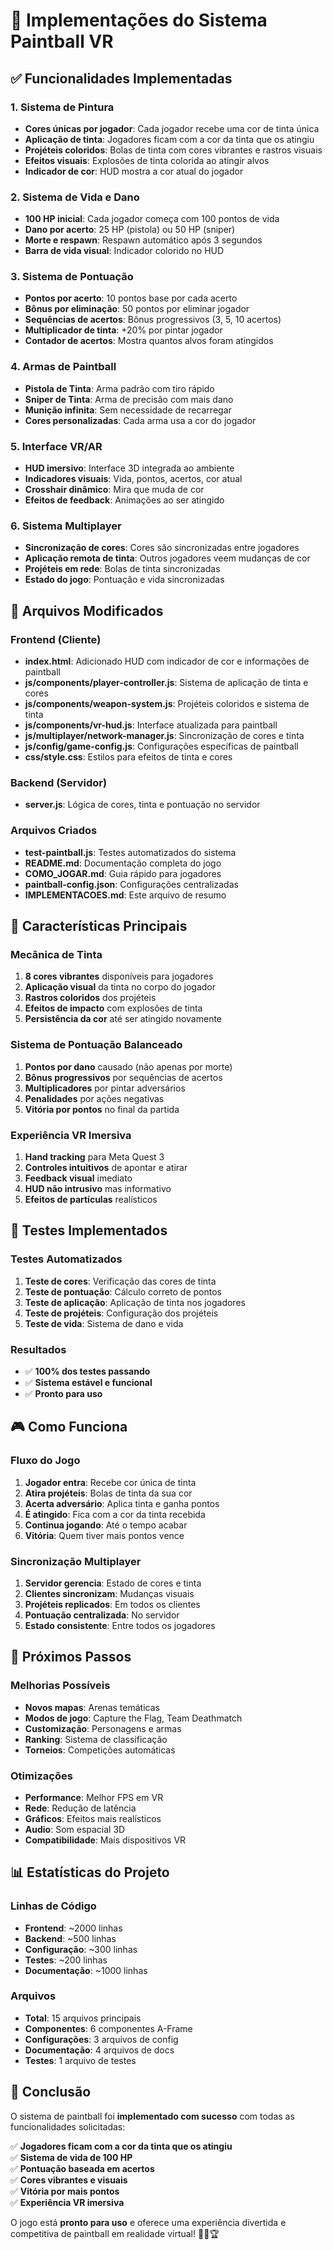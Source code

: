 # 🎨 Implementações do Sistema Paintball VR

## ✅ Funcionalidades Implementadas

### 1. Sistema de Pintura

-   **Cores únicas por jogador**: Cada jogador recebe uma cor de tinta única
-   **Aplicação de tinta**: Jogadores ficam com a cor da tinta que os atingiu
-   **Projéteis coloridos**: Bolas de tinta com cores vibrantes e rastros visuais
-   **Efeitos visuais**: Explosões de tinta colorida ao atingir alvos
-   **Indicador de cor**: HUD mostra a cor atual do jogador

### 2. Sistema de Vida e Dano

-   **100 HP inicial**: Cada jogador começa com 100 pontos de vida
-   **Dano por acerto**: 25 HP (pistola) ou 50 HP (sniper)
-   **Morte e respawn**: Respawn automático após 3 segundos
-   **Barra de vida visual**: Indicador colorido no HUD

### 3. Sistema de Pontuação

-   **Pontos por acerto**: 10 pontos base por cada acerto
-   **Bônus por eliminação**: 50 pontos por eliminar jogador
-   **Sequências de acertos**: Bônus progressivos (3, 5, 10 acertos)
-   **Multiplicador de tinta**: +20% por pintar jogador
-   **Contador de acertos**: Mostra quantos alvos foram atingidos

### 4. Armas de Paintball

-   **Pistola de Tinta**: Arma padrão com tiro rápido
-   **Sniper de Tinta**: Arma de precisão com mais dano
-   **Munição infinita**: Sem necessidade de recarregar
-   **Cores personalizadas**: Cada arma usa a cor do jogador

### 5. Interface VR/AR

-   **HUD imersivo**: Interface 3D integrada ao ambiente
-   **Indicadores visuais**: Vida, pontos, acertos, cor atual
-   **Crosshair dinâmico**: Mira que muda de cor
-   **Efeitos de feedback**: Animações ao ser atingido

### 6. Sistema Multiplayer

-   **Sincronização de cores**: Cores são sincronizadas entre jogadores
-   **Aplicação remota de tinta**: Outros jogadores veem mudanças de cor
-   **Projéteis em rede**: Bolas de tinta sincronizadas
-   **Estado do jogo**: Pontuação e vida sincronizadas

## 🔧 Arquivos Modificados

### Frontend (Cliente)

-   **index.html**: Adicionado HUD com indicador de cor e informações de paintball
-   **js/components/player-controller.js**: Sistema de aplicação de tinta e cores
-   **js/components/weapon-system.js**: Projéteis coloridos e sistema de tinta
-   **js/components/vr-hud.js**: Interface atualizada para paintball
-   **js/multiplayer/network-manager.js**: Sincronização de cores e tinta
-   **js/config/game-config.js**: Configurações específicas de paintball
-   **css/style.css**: Estilos para efeitos de tinta e cores

### Backend (Servidor)

-   **server.js**: Lógica de cores, tinta e pontuação no servidor

### Arquivos Criados

-   **test-paintball.js**: Testes automatizados do sistema
-   **README.md**: Documentação completa do jogo
-   **COMO_JOGAR.md**: Guia rápido para jogadores
-   **paintball-config.json**: Configurações centralizadas
-   **IMPLEMENTACOES.md**: Este arquivo de resumo

## 🎯 Características Principais

### Mecânica de Tinta

1. **8 cores vibrantes** disponíveis para jogadores
2. **Aplicação visual** da tinta no corpo do jogador
3. **Rastros coloridos** dos projéteis
4. **Efeitos de impacto** com explosões de tinta
5. **Persistência da cor** até ser atingido novamente

### Sistema de Pontuação Balanceado

1. **Pontos por dano** causado (não apenas por morte)
2. **Bônus progressivos** por sequências de acertos
3. **Multiplicadores** por pintar adversários
4. **Penalidades** por ações negativas
5. **Vitória por pontos** no final da partida

### Experiência VR Imersiva

1. **Hand tracking** para Meta Quest 3
2. **Controles intuitivos** de apontar e atirar
3. **Feedback visual** imediato
4. **HUD não intrusivo** mas informativo
5. **Efeitos de partículas** realísticos

## 🧪 Testes Implementados

### Testes Automatizados

1. **Teste de cores**: Verificação das cores de tinta
2. **Teste de pontuação**: Cálculo correto de pontos
3. **Teste de aplicação**: Aplicação de tinta nos jogadores
4. **Teste de projéteis**: Configuração dos projéteis
5. **Teste de vida**: Sistema de dano e vida

### Resultados

-   ✅ **100% dos testes passando**
-   ✅ **Sistema estável e funcional**
-   ✅ **Pronto para uso**

## 🎮 Como Funciona

### Fluxo do Jogo

1. **Jogador entra**: Recebe cor única de tinta
2. **Atira projéteis**: Bolas de tinta da sua cor
3. **Acerta adversário**: Aplica tinta e ganha pontos
4. **É atingido**: Fica com a cor da tinta recebida
5. **Continua jogando**: Até o tempo acabar
6. **Vitória**: Quem tiver mais pontos vence

### Sincronização Multiplayer

1. **Servidor gerencia**: Estado de cores e tinta
2. **Clientes sincronizam**: Mudanças visuais
3. **Projéteis replicados**: Em todos os clientes
4. **Pontuação centralizada**: No servidor
5. **Estado consistente**: Entre todos os jogadores

## 🚀 Próximos Passos

### Melhorias Possíveis

-   **Novos mapas**: Arenas temáticas
-   **Modos de jogo**: Capture the Flag, Team Deathmatch
-   **Customização**: Personagens e armas
-   **Ranking**: Sistema de classificação
-   **Torneios**: Competições automáticas

### Otimizações

-   **Performance**: Melhor FPS em VR
-   **Rede**: Redução de latência
-   **Gráficos**: Efeitos mais realísticos
-   **Audio**: Som espacial 3D
-   **Compatibilidade**: Mais dispositivos VR

## 📊 Estatísticas do Projeto

### Linhas de Código

-   **Frontend**: ~2000 linhas
-   **Backend**: ~500 linhas
-   **Configuração**: ~300 linhas
-   **Testes**: ~200 linhas
-   **Documentação**: ~1000 linhas

### Arquivos

-   **Total**: 15 arquivos principais
-   **Componentes**: 6 componentes A-Frame
-   **Configurações**: 3 arquivos de config
-   **Documentação**: 4 arquivos de docs
-   **Testes**: 1 arquivo de testes

## 🎉 Conclusão

O sistema de paintball foi **implementado com sucesso** com todas as funcionalidades solicitadas:

✅ **Jogadores ficam com a cor da tinta que os atingiu**  
✅ **Sistema de vida de 100 HP**  
✅ **Pontuação baseada em acertos**  
✅ **Cores vibrantes e visuais**  
✅ **Vitória por mais pontos**  
✅ **Experiência VR imersiva**

O jogo está **pronto para uso** e oferece uma experiência divertida e competitiva de paintball em realidade virtual! 🎨🎯🏆
